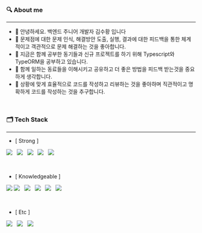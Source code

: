 <h3 align="left"><b>🔍 About me</b></h3>

---

- 👋 안녕하세요. 백엔드 주니어 개발자 김수황 입니다
- 🔭 문제점에 대한 문제 인식, 해결방안 도출, 실행, 결과에 대한 피드백을 통한 체계적이고 객관적으로 문제 해결하는 것을 좋아합니다.
- 🌱 지금은 함께 공부한 동기들과 신규 프로젝트를 하기 위해 Typescript와 TypeORM을 공부하고 있습니다.
- 👯 함께 일하는 동료들을 이해시키고 공유하고 더 좋은 방법을 피드백 받는것을 중요하게 생각합니다.
- 🤔 상황에 맞게 효율적으로 코드를 작성하고 리뷰하는 것을 좋아하며 직관적이고 명확하게 코드를 작성하는 것을 추구합니다.
</br>

<h3><b>🗂 Tech Stack</b></h3>

---

- [ Strong ]
<p align="left">
<img src="https://img.shields.io/badge/JavaScript-F7DF1E?style=flat-square&logo=JavaScript&logoColor=white"/></a> &nbsp
<img src="https://img.shields.io/badge/Node.js-339933?style=flat-square&logo=Node.js&logoColor=white"/></a> &nbsp
<img src="https://img.shields.io/badge/Express-000000?style=flat-square&logo=Express&logoColor=white"/></a> &nbsp
<img src="https://img.shields.io/badge/MySQL-4479A1?style=flat-square&logo=MySQL&logoColor=white"/></a> &nbsp 
<img src="https://img.shields.io/badge/Sequelize-2B037A?style=flat-square&logo=Sequelize&logoColor=white"/></a> &nbsp
</p>

</br>

- [ Knowledgeable ]
<p align="left">
<img src="https://img.shields.io/badge/-TypeScript-%233178C6?style=flat-square&amp;logoColor=white&amp;logo=TypeScript"/>
<img src="https://img.shields.io/badge/Amazon AWS-232F3E?style=flat-square&logo=Amazon%20AWS&logoColor=white"/></a> &nbsp
<img src="https://img.shields.io/badge/PM2-232F3E?style=flat-square&logo=PM2&logoColor=white"/></a> &nbsp
<img src="https://img.shields.io/badge/React-61DAFB?style=flat-square&logo=React&logoColor=white"/></a> &nbsp
<img src="https://img.shields.io/badge/HTML5-E34F26?style=flat-square&logo=HTML5&logoColor=white"/></a> &nbsp
<img src="https://img.shields.io/badge/CSS3-1572B6?style=flat-square&logo=CSS3&logoColor=white"/></a> &nbsp
</p>

</br>

- [ Etc ]
<p align="left">
<img src="https://img.shields.io/badge/GitHub-181717?style=flat-square&logo=GitHub&logoColor=white"/></a> &nbsp
<img src="https://img.shields.io/badge/Notion-000000?style=flat-square&logo=Notion&logoColor=white"/></a> &nbsp
<img src="https://img.shields.io/badge/Slack-4A154B?style=flat-square&logo=Slack&logoColor=white"/></a> &nbsp
</p>

</br>
<!-- ![Anurag's GitHub stats](https://github-readme-stats.vercel.app/api?username=Kim-Link&show_icons=true&theme=city_lights) -->
